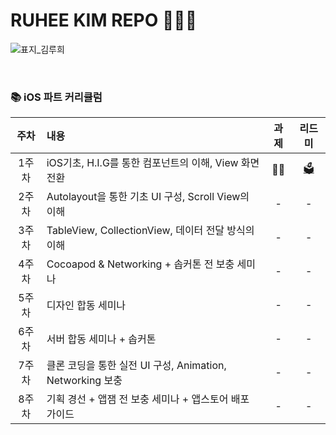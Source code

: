 # RUHEE KIM REPO 🚀🚀🚀

![표지_김루희](https://user-images.githubusercontent.com/60260284/113490309-2cdcae80-9504-11eb-8ebb-a158e2324b72.png)

<br>

### 📚 iOS 파트 커리큘럼

| 주차 | 내용 | 과제 | 리드미 |
| :------: | :-------------- |  :---: |:-:|
| 1주차 | iOS기초, H.I.G를 통한 컴포넌트의 이해, View 화면 전환 | 🙆‍♀️ | [🗳](./README/1week_README.md) |
| 2주차 | Autolayout을 통한 기초 UI 구성, Scroll View의 이해 | - | - |
| 3주차 | TableView, CollectionView, 데이터 전달 방식의 이해 | - | - |
| 4주차 | Cocoapod & Networking + 솝커톤 전 보충 세미나 | - | - |
| 5주차 | 디자인 합동 세미나 | - | - |
| 6주차 | 서버 합동 세미나 + 솝커톤 | - | - |
| 7주차 | 클론 코딩을 통한 실전 UI 구성, Animation, Networking 보충 | - | - |
| 8주차 | 기획 경선 + 앱잼 전 보충 세미나 + 앱스토어 배포 가이드 | - | - |
